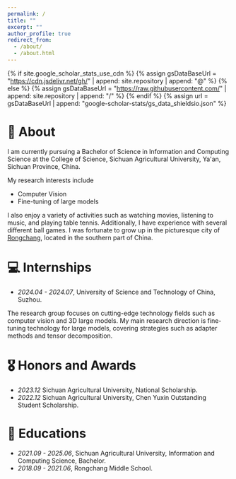```yaml
---
permalink: /
title: ""
excerpt: ""
author_profile: true
redirect_from: 
  - /about/
  - /about.html
---
```


{% if site.google_scholar_stats_use_cdn %}
{% assign gsDataBaseUrl = "https://cdn.jsdelivr.net/gh/" | append: site.repository | append: "@" %}
{% else %}
{% assign gsDataBaseUrl = "https://raw.githubusercontent.com/" | append: site.repository | append: "/" %}
{% endif %}
{% assign url = gsDataBaseUrl | append: "google-scholar-stats/gs_data_shieldsio.json" %}

<span class='anchor' id='about-me'></span>
# 🧍️ About

I am currently pursuing a Bachelor of Science in Information and Computing Science at the College of Science, Sichuan Agricultural University, Ya'an, Sichuan Province, China.

My research interests include
* Computer Vision 
* Fine-tuning of large models

I also enjoy a variety of activities such as watching movies, listening to music, and playing table tennis. Additionally, I have experience with several different ball games. I was fortunate to grow up in the picturesque city of [Rongchang](http://www.rongchang.gov.cn/zjrc/), located in the southern part of China.

[//]: # (# 🔥 News)

[//]: # (- *2022.02*: &nbsp;🎉🎉 Lorem ipsum dolor sit amet, consectetur adipiscing elit. Vivamus ornare aliquet ipsum, ac tempus justo dapibus sit amet. )

[//]: # (# 📝 Publications )

# 💻 Internships
- *2024.04 - 2024.07*, University of Science and Technology of China, Suzhou.

The research group focuses on cutting-edge technology fields such as computer vision and 3D large models. My main research direction is fine-tuning technology for large models, covering strategies such as adapter methods and tensor decomposition.

[//]: # (# 📝 Research)


# 🎖 Honors and Awards
- *2023.12* Sichuan Agricultural University, National Scholarship.
- *2022.12* Sichuan Agricultural University, Chen Yuxin Outstanding Student Scholarship.
 

# 📖 Educations
- *2021.09 - 2025.06*, Sichuan Agricultural University, Information and Computing Science, Bachelor.
- *2018.09 - 2021.06*, Rongchang Middle School.

<script type="text/javascript" src="//rf.revolvermaps.com/0/0/6.js?i=54e0ojatafc&amp;m=7&amp;c=e63100&amp;cr1=ffffff&amp;f=arial&amp;l=0&amp;bv=90&amp;lx=-420&amp;ly=420&amp;hi=20&amp;he=7&amp;hc=a8ddff&amp;rs=80" async="async"></script>









